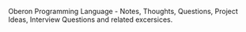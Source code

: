 Oberon Programming Language - Notes, Thoughts, Questions, Project Ideas, Interview Questions and related excersices. 

